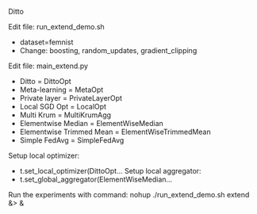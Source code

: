 Ditto

Edit file: run_extend_demo.sh
- dataset=femnist
- Change: boosting, random_updates, gradient_clipping

Edit file: main_extend.py
- Ditto = DittoOpt
- Meta-learning = MetaOpt
- Private layer = PrivateLayerOpt
- Local SGD Opt = LocalOpt
- Multi Krum = MultiKrumAgg
- Elementwise Median = ElementWiseMedian
- Elementwise Trimmed Mean = ElementWiseTrimmedMean
- Simple FedAvg = SimpleFedAvg

Setup local optimizer:
- t.set_local_optimizer(DittoOpt…
Setup local aggregator:
- t.set_global_aggregator(ElementWiseMedian…

Run the experiments with command:
nohup ./run_extend_demo.sh extend &> <path to customized log file> &
